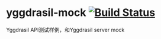 # yggdrasil-mock [![Build Status](https://travis-ci.org/to2mbn/yggdrasil-mock.svg?branch=master)](https://travis-ci.org/to2mbn/yggdrasil-mock)
Yggdrasil API测试样例，和Yggdrasil server mock
